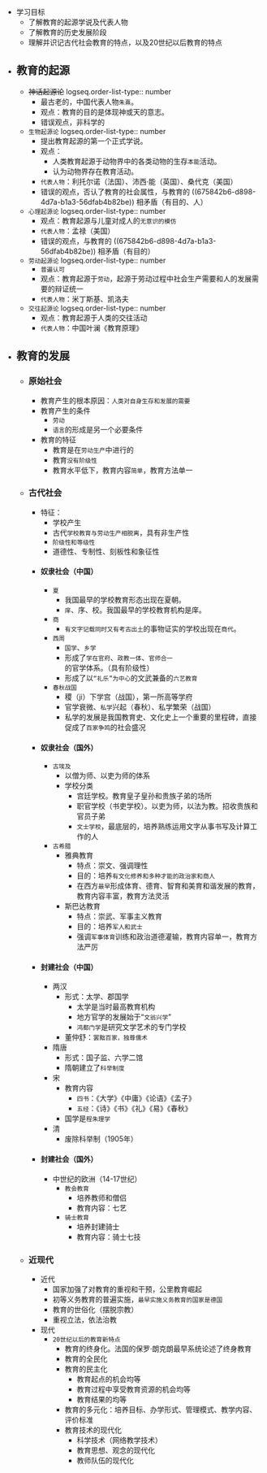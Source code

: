 - 学习目标
	- 了解教育的起源学说及代表人物
	- 了解教育的历史发展阶段
	- 理解并识记古代社会教育的特点，以及20世纪以后教育的特点
- ## 教育的起源
	- ~~神话起源论~~
	  logseq.order-list-type:: number
		- 最古老的，中国代表人物`朱熹`。
		- 观点：教育的目的是体现神或天的意志。
		- 错误观点，非科学的
	- `生物起源论`
	  logseq.order-list-type:: number
		- 提出教育起源的第一个正式学说。
		- 观点：
			- 人类教育起源于动物界中的各类动物的生存`本能`活动。
			- 认为动物界存在教育活动。
		- `代表人物`：利托尔诺（法国）、沛西·能（英国）、桑代克（美国）
		- 错误的观点，否认了教育的社会属性，与教育的 ((675842b6-d898-4d7a-b1a3-56dfab4b82be)) 相矛盾（有目的、人）
	- `心理起源论`
	  logseq.order-list-type:: number
		- 观点：教育起源与儿童对成人的`无意识的模仿`
		- `代表人物`：孟禄（美国）
		- 错误的观点，与教育的  ((675842b6-d898-4d7a-b1a3-56dfab4b82be))  相矛盾（有目的）
	- `劳动起源论`
	  logseq.order-list-type:: number
		- `普遍认可`
		- 观点：教育起源于`劳动`，起源于劳动过程中社会生产需要和人的发展需要的辩证统一
		- `代表人物`：米丁斯基、凯洛夫
	- `交往起源论`
	  logseq.order-list-type:: number
		- 观点：教育起源于人类的交往活动
		- `代表人物`：中国叶澜《教育原理》
- ## 教育的发展
	- ### 原始社会
		- 教育产生的根本原因：`人类对自身生存和发展的需要`
		- 教育产生的条件
			- `劳动`
			- `语言`的形成是另一个必要条件
		- 教育的特征
			- 教育是在`劳动生产`中进行的
			- 教育`没有阶级性`
			- 教育水平低下，教育内容`简单`，教育方法单一
	- ### 古代社会
		- 特征：
			- 学校产生
			- 古代`学校教育与劳动生产相脱离`，具有非生产性
			- `阶级性和等级性`
			- 道德性、专制性、刻板性和象征性
		- #### 奴隶社会（中国）
			- `夏`
				- 我国最早的学校教育形态出现在夏朝。
				- `庠`、序、校。我国最早的学校教育机构是庠。
			- `商`
				- `有文字记载同时又有考古出土`的事物证实的学校出现在`商代`。
			- `西周`
				- `国学`、`乡学`
				- 形成了`学在官府`、`政教一体`、`官师合一`的官学体系。（具有阶级性）
				- 形成了以`“礼乐”为中心`的文武兼备的`六艺教育`
			- `春秋战国`
				- 稷（ji）下学宫（战国），第一所高等学府
				- 官学衰微、`私学`兴起（春秋）、私学繁荣（战国）
				- 私学的发展是我国教育史、文化史上一个重要的里程碑，直接促成了`百家争鸣`的社会盛况
		- #### 奴隶社会（国外）
			- `古埃及`
				- 以僧为师、以吏为师的体系
				- 学校分类
					- 宫廷学校。教育皇子皇孙和贵族子弟的场所
					- 职官学校（书吏学校）。以吏为师，以法为教。招收贵族和官员子弟
					- `文士学校`，最底层的，培养熟练运用文字从事书写及计算工作的人
			- `古希腊`
				- 雅典教育
					- 特点：崇文、强调理性
					- 目的：培养`有文化修养和多种才能的政治家和商人`
					- 在西方`最早`形成体育、德育、智育和美育和谐发展的教育，教育内容丰富，教育方法灵活
				- 斯巴达教育
					- 特点：崇武、军事主义教育
					- 目的：培养`军人和武士`
					- 强调`军事体育`训练和政治道德灌输，教育内容单一，教育方法严厉
		- #### 封建社会（中国）
			- 两汉
				- 形式：太学、郡国学
					- 太学是当时最高教育机构
					- 地方官学的发展始于“`文翁兴学`”
					- `鸿都门学`是研究文学艺术的专门学校
				- 董仲舒：`罢黜百家，独尊儒术`
			- 隋唐
				- 形式：国子监、六学二馆
				- 隋朝建立了`科举制度`
			- 宋
				- 教育内容
					- `四书`：《大学》《中庸》《论语》《孟子》
					- `五经`：《诗》《书》《礼》《易》《春秋》
				- 国学是`程朱理学`
			- 清
				- 废除科举制（1905年）
		- #### 封建社会（国外）
			- 中世纪的欧洲（14-17世纪）
				- `教会教育`
					- 培养教师和僧侣
					- 教育内容：七艺
				- `骑士教育`
					- 培养封建骑士
					- 教育内容：骑士七技
	- ### 近现代
		- 近代
			- 国家加强了对教育的重视和干预，公里教育崛起
			- 初等义务教育的普遍实施，`最早实施义务教育的国家是德国`
			- 教育的世俗化（摆脱宗教）
			- 重视立法，依法治教
		- 现代
			- `20世纪以后的教育新特点`
				- 教育的终身化。法国的保罗·朗克朗最早系统论述了终身教育
				- 教育的全民化
				- 教育的民主化
					- 教育起点的机会均等
					- 教育过程中享受教育资源的机会均等
					- 教育结果的均等
				- 教育的多元化：培养目标、办学形式、管理模式、教学内容、评价标准
				- 教育技术的现代化
					- 科学技术（网络教学技术）
					- 教育思想、观念的现代化
					- 教师队伍的现代化